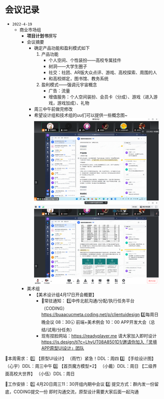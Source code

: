 # 会议记录
- `2022-4-19 `
  - 商业市场组
    - **项目计划书**撰写
    - 会议摘要
      - 确定产品功能和盈利模式如下
         1. 产品功能
             - 个人空间、个性装扮——高校专属挂件
             - 树洞——大学生圈子
             - 社交：社团、AR版大众点评、游戏、高校探索、周围的人
             - 和高校绑定，图书馆、教务系统
         2. 盈利模式——强调元宇宙概念
             - 广告：流量
             - 增值服务：个人空间装扮、会员卡（分成）、游戏（进入游戏，游戏加成）、礼物
      - 周三中午前做完修改
      - 希望设计组和技术组的uu们可以提供一些概念图~
      ![](img/屏幕截图%202022-04-18%20203601.png)
      ![](img/屏幕截图%202022-04-18%20204011.png) 
    - 美术组
      - 【美术设计组4月17日开会概要】
        - 📗常驻通知：
        1️⃣中传北航沟通/分配/执行任务平台（CODING） 
https://buaacucmeta.coding.net/p/clientuidesign
        2️⃣每周日晚会议
        08：30🕣 前端+美术例会
        10：00 APP开发大会（总结/试用/分任务）
        - 现有捏脸网站：https://readyplayer.me
  请大家加入即时设计 https://js.design/ti?c=LhyUT08A8501D1/邀请你加入「灵境APP原型UI设计」团队

📕本周需求：
1️⃣ 【原型UI设计】
（雨竹）紧急！DDL：周四
2️⃣ 【手绘设计图】
（心宇）DDL：周三中午
3️⃣ 【首页魔方模型×2】
（小戴）DDL：周日
 【二级界面高校大世界】
（小伍）DDL：周日

📙工作安排：
1️⃣ 4月20日周三11：30开组内期中会议
2️⃣ 提交方式：群内发一份留底，CODING提交一份
 即时沟通交流，原型设计需要大家后面一起沟通